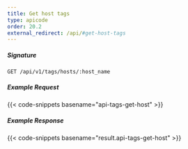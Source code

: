 ```yaml
---
title: Get host tags
type: apicode
order: 20.2
external_redirect: /api/#get-host-tags
---
```


##### Signature

`GET /api/v1/tags/hosts/:host_name`

##### Example Request

{{< code-snippets basename="api-tags-get-host" >}}

##### Example Response

{{< code-snippets basename="result.api-tags-get-host" >}}
